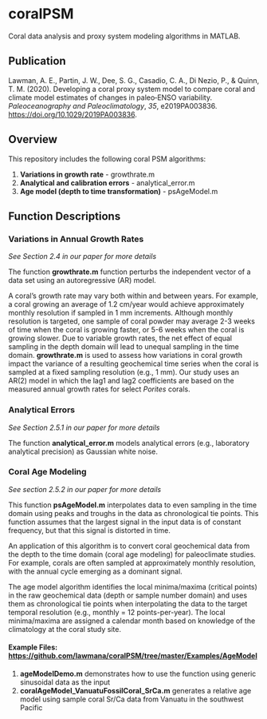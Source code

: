 # coralPSM
Coral data analysis and proxy system modeling algorithms in MATLAB.

## Publication
 Lawman, A. E., Partin, J. W., Dee, S. G., Casadio, C. A., Di Nezio, P., & Quinn, T. M. (2020). Developing a coral proxy system model to compare coral and climate model estimates of changes in paleo‐ENSO variability. *Paleoceanography and Paleoclimatology*, *35*, e2019PA003836. https://doi.org/10.1029/2019PA003836.
 
 ## Overview
 This repository includes the following coral PSM algorithms:
1. **Variations in growth rate** - growthrate.m
2. **Analytical and calibration errors** - analytical_error.m
3. **Age model (depth to time transformation)** - psAgeModel.m

## Function Descriptions
### Variations in Annual Growth Rates
*See Section 2.4 in our paper for more details*

The function **growthrate.m** function perturbs the independent vector of a data set using an autoregressive (AR) model.

A coral’s growth rate may vary both within and between years. For example, a coral growing an average of 1.2 cm/year would achieve approximately monthly resolution if sampled in 1 mm increments. Although monthly resolution is targeted, one sample of coral powder may average 2-3 weeks of time when the coral is growing faster, or 5-6 weeks when the coral is growing slower. Due to variable growth rates, the net effect of equal sampling in the depth domain will lead to unequal sampling in the time domain. **growthrate.m** is used to assess how variations in coral growth impact the variance of a resulting geochemical time series when the coral is sampled at a fixed sampling resolution (e.g., 1 mm). Our study uses an AR(2) model in which the lag1 and lag2 coefficients are based on the measured annual growth rates for select *Porites* corals.

### Analytical Errors
*See Section 2.5.1 in our paper for more details*

The function **analytical_error.m** models analytical errors (e.g., laboratory analytical precision) as Gaussian white noise.

### Coral Age Modeling
*See section 2.5.2 in our paper for more details*

This function **psAgeModel.m** interpolates data to even sampling in the time domain using peaks and troughs in the data as chronological tie points. This function assumes that the largest signal in the input data is of constant frequency, but that this signal is distorted in time.

An application of this algorithm is to convert coral geochemical data from the depth to the time domain (coral age modeling) for paleoclimate studies. For example, corals are often sampled at approximately monthly resolution, with the annual cycle emerging as a dominant signal. 

The age model algorithm identifies the local minima/maxima (critical points) in the raw geochemical data (depth or sample number domain) and uses them as chronological tie points when interpolating the data to the target temporal resolution (e.g., monthly = 12 points-per-year). The local minima/maxima are assigned a calendar month based on knowledge of the climatology at the coral study site.

#### Example Files: https://github.com/lawmana/coralPSM/tree/master/Examples/AgeModel
1. **ageModelDemo.m** demonstrates how to use the function using generic sinusoidal data as the input
2. **coralAgeModel_VanuatuFossilCoral_SrCa.m** generates a relative age model using sample coral Sr/Ca data from Vanuatu in the southwest Pacific
